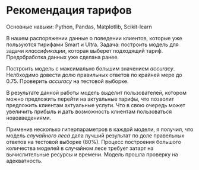 # Рекомендация тарифов

Основные навыки: Python, Pandas, Matplotlib, Scikit-learn

В нашем распоряжении данные о поведении клиентов, которые уже пользуются тирифами Smart и Ultra.
Задача: построить модель для задачи *классификации*, которая выберет подходящий тариф. Предобработка данных уже сделана ранее.

Построить модель с максимально большим значением *accuracy*. Нелбходимо довести долю правильных ответов по крайней мере до 0.75. Проверить *accuracy* на тестовой выборке.

В результате данной работы модель выделит пользователей, котором можно предложить перейти на актуальные тарифы, что позволит предложить клиентам актуальные услуги. Что в свою очередь может увеличить прибыль и дать возможность клиентам пользоваться нововведениями.

Применив несколько гиперпараметров в каждой модели, я получил, что модель *случайного леса* дала лучший результат по доле правельных ответов на тестовой выборке (80%).
Процесс построения большого количества моделей в случайном лесе требует затарт на вычислительные ресурсы и времени.
Модель прошла проверку на адекватность. 
